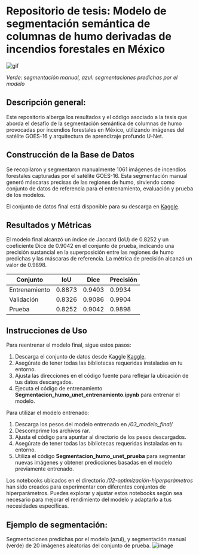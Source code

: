 # Repositorio de tesis: Modelo de segmentación semántica de columnas de humo derivadas de incendios forestales en México

![gif](Columna_de_humo.gif)

*Verde: segmentación manual, azul: segmentaciones predichas por el modelo* 

## Descripción general:
Este repositorio alberga los resultados y el código asociado a la tesis que aborda el desafío de la segmentación semántica de columnas de humo provocadas por incendios forestales en México, utilizando imágenes del satélite GOES-16 y arquitectura de aprendizaje profundo U-Net.

## Construcción de la Base de Datos
Se recopilaron y segmentaron manualmente 1061 imágenes de incendios forestales capturadas por el satélite GOES-16. Esta segmentación manual generó máscaras precisas de las regiones de humo, sirviendo como conjunto de datos de referencia para el entrenamiento, evaluación y prueba de los modelos.

El conjunto de datos final está disponible para su descarga en [Kaggle](https://www.kaggle.com/datasets/colvertgomez/goes16-wildfires-smoke-plumes-dataset).

## Resultados y Métricas
El modelo final alcanzó un índice de Jaccard (IoU) de 0.8252 y un coeficiente Dice de 0.9042 en el conjunto de prueba, indicando una precisión sustancial en la superposición entre las regiones de humo predichas y las máscaras de referencia. La métrica de precisión alcanzó un valor de 0.9898.

| **Conjunto**  | **IoU** | **Dice** | **Precisión** |
| ------------- | ------- | -------- | ------------- |
| Entrenamiento | 0.8873  | 0.9403   | 0.9934        |
| Validación    | 0.8326  | 0.9086   | 0.9904        |
| Prueba        | 0.8252  | 0.9042   | 0.9898        |

## Instrucciones de Uso
Para reentrenar el modelo final, sigue estos pasos:
1. Descarga el conjunto de datos desde Kaggle [Kaggle](https://www.kaggle.com/datasets/colvertgomez/goes16-wildfires-smoke-plumes-dataset).
2. Asegúrate de tener todas las bibliotecas requeridas instaladas en tu entorno.
3. Ajusta las direcciones en el código fuente para reflejar la ubicación de tus datos descargados.
2. Ejecuta el código de entrenamiento **Segmentacion_humo_unet_entrenamiento.ipynb** para entrenar el modelo.

Para utilizar el modelo entrenado:
1. Descarga los pesos del modelo entrenado en */03_modelo_final/*
2. Descomprime los archivos rar.
3. Ajusta el código para apuntar al directorio de los pesos descargados.
4. Asegúrate de tener todas las bibliotecas requeridas instaladas en tu entorno.
5. Utiliza el código **Segmentacion_humo_unet_prueba** para segmentar nuevas imágenes y obtener predicciones basadas en el modelo previamente entrenado.

Los notebooks ubicados en el directorio */02-optimización-hiperparámetros* han sido creados para experimentar con diferentes conjuntos de hiperparámetros. Puedes explorar y ajustar estos notebooks según sea necesario para mejorar el rendimiento del modelo y adaptarlo a tus necesidades específicas.

## Ejemplo de segmentación:
Segmentaciones predichas por el modelo (azul), y segmentación manual (verde) de 20 imágenes aleatorias del conjunto de prueba.
![image](https://github.com/colvertG/unet-goes16-segmentacion-columnas-humo/assets/39036143/2b766700-9a5c-4cc4-8750-0d91c8d158cd)
